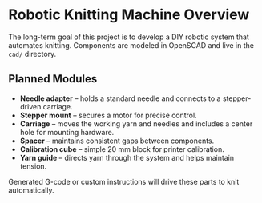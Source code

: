 # Robotic Knitting Machine Overview

The long-term goal of this project is to develop a DIY robotic system that automates knitting. Components are modeled in OpenSCAD and live in the `cad/` directory.

## Planned Modules
- **Needle adapter** – holds a standard needle and connects to a stepper-driven carriage.
- **Stepper mount** – secures a motor for precise control.
- **Carriage** – moves the working yarn and needles and includes a center hole for mounting hardware.
- **Spacer** – maintains consistent gaps between components.
- **Calibration cube** – simple 20 mm block for printer calibration.
- **Yarn guide** – directs yarn through the system and helps maintain tension.

Generated G-code or custom instructions will drive these parts to knit automatically.
